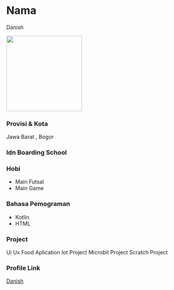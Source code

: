 # Nama
Danish

<img src="https://encrypted-tbn0.gstatic.com/images?q=tbn:ANd9GcTLePPCmpULvG0hvO7kzXxfimbmxZCxMq6f3w&usqp=CAU" width="200" height="200" align="center"/>

### Provisi & Kota

Jawa Barat , Bogor

###  Idn Boarding School


### Hobi

- Main Futsal
- Main Game


### Bahasa Pemograman 

- Kotlin
- HTML

### Project
Ui Ux Food Aplication
Iot Project
Microbit Project
Scratch Project



### Profile Link

[Danish](https://github.com/D4N1S)
